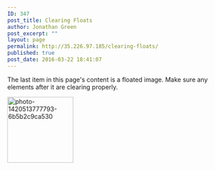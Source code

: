 ```yaml
---
ID: 347
post_title: Clearing Floats
author: Jonathan Green
post_excerpt: ""
layout: page
permalink: http://35.226.97.185/clearing-floats/
published: true
post_date: 2016-03-22 18:41:07
---
```

The last item in this page's content is a floated image. Make sure any elements after it are clearing properly.

<img class="alignleft size-thumbnail wp-image-348" src="https://demos.famethemes.com/photobookwp-content/uploads/sites/40/2016/03/photo-1420513777793-6b5b2c9ca530-150x150.jpg" alt="photo-1420513777793-6b5b2c9ca530" width="150" height="150" />

&nbsp;